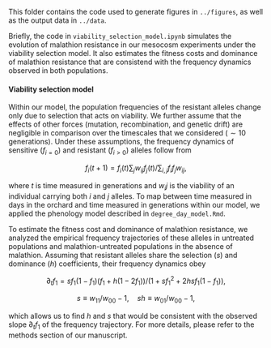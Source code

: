 This folder contains the code used to generate figures in `../figures`, as well as the output data in `../data`.

Briefly, the code in `viability_selection_model.ipynb` simulates the evolution of malathion resistance in our mesocosm experiments under the viability selection model. It also estimates the fitness costs and dominance of malathion resistance that are consistend with the frequency dynamics observed in both populations. 

#### Viability selection model 

Within our model, the population frequencies of the resistant alleles change only due to selection that acts on viability. We further assume that the effects of other forces (mutation, recombination, and genetic drift) are negligible in comparison over the timescales that we considered ($\sim10$ generations). Under these assumptions, the frequency dynamics of sensitive ($f_{i=0}$) and resistant ($f_{i>0}$) alleles follow from  
```math
f_i (t+1) = f_i (t) \sum_j w_{ij} f_j(t) / \sum_{i,j}f_i f_j w_{ij},
```
where $t$ is time measured in generations and $w_ij$ is the viability of an individual carrying both $i$ and $j$ alleles. To map between time measured in days in the orchard and time measured in generations within our model, we applied the phenology model described in `degree_day_model.Rmd`.  
  

To estimate the fitness cost and dominance of malathion resistance, we analyzed the empirical frequency trajectories of these alleles in untreated populations and malathion-untreated populations in the absence of malathion. Assuming that resistant alleles share the selection ($s$) and dominance ($h$) coefficients, their frequency dynamics obey
```math
    \partial_t f_1 = sf_1(1-f_1)(f_1+h(1-2f_1)) / (1+sf_1^2+2hsf_1(1-f_1)), 
```
```math
s \equiv w_{11}/w_{00} - 1, \quad sh \equiv w_{01}/w_{00} - 1,
```
which allows us to find $h$ and $s$ that would be consistent with the observed slope $\partial_t f_1$ of the frequency trajectory. For more details, please refer to the methods section of our manuscript.   
